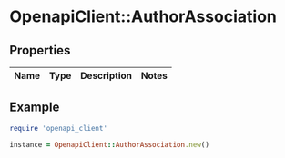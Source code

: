 # OpenapiClient::AuthorAssociation

## Properties

| Name | Type | Description | Notes |
| ---- | ---- | ----------- | ----- |

## Example

```ruby
require 'openapi_client'

instance = OpenapiClient::AuthorAssociation.new()
```

